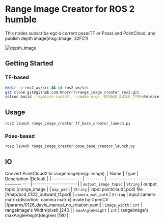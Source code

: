 # Range Image Creator for ROS 2 humble
This nodes subscribe ego's current pose(TF or Pose) and PointCloud, and publish depth image(msg::Image, 32FC1)
  
![depth_image](https://github.com/knorrrr/range_image_creator_ros2/assets/99851410/ed02f4f1-5cf4-43f2-8881-400e9dfed655)
  
## Getting Started
### TF-based 
```bash
mkdir -p ros2_ws/src && cd ros2_ws/src
git clone git@github.com:knorrrr/range_image_creator_ros2.git
colcon build --symlink-install --cmake-args -DCMAKE_BUILD_TYPE=Release
```

## Usage 
```bash
ros2 launch range_image_creator tf_base_creator_launch.py
```
### Pose-based 
```bash
ros2 launch range_image_creator pose_base_creator_launch.py
```

## IO

Convert PointCloud2 to rangeImage(msg::Image).
| Name                     | Type      | Description                            |Default                |
| ---------------          | --------- | ---------------------------------------|-----------------------|
| `output_image_topic`     | `String`  | output topic                           |/range_image           |
| `map_path`               | `String`  | input pointcloud(.pcd) file            |<ws>/map/pcd_0122_outward_tf.pcd|
| `camera_mat_path`         | `String`  | input camera matrix(distortion, camera matrix) made by OpenCV |<ws>/params/0126_davis_manual_no_rotation.yaml|
| `image_width`            | `int`   | rangeImage's Width(pixel)                |240                 |
| `maxAngleHeight`         | `int`   | rangeImage's maxAngleHeight(degree)      |180                |
